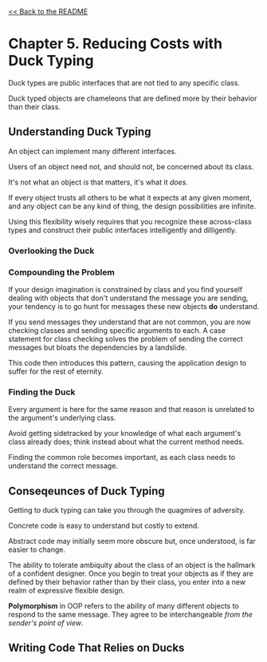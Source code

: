 [&lt;&lt; Back to the README](README.md)

# Chapter 5. Reducing Costs with Duck Typing

Duck types are public interfaces that are not tied to any specific class.

Duck typed objects are chameleons that are defined more by their behavior than
their class.

## Understanding Duck Typing

An object can implement many different interfaces.

Users of an object need not, and should not, be concerned about its class.

It's not what an object *is* that matters, it's what it *does*.

If every object trusts all others to be what it expects at any given moment,
and any object can be any kind of thing, the design possibilities are infinite.

Using this flexibility wisely requires that you recognize these across-class
types and construct their public interfaces intelligently and dilligently.

### Overlooking the Duck

### Compounding the Problem

If your design imagination is constrained by class and you find yourself
dealing with objects that don't understand the message you are sending, your
tendency is to go hunt for messages these new objects **do** understand.

If you send messages they understand that are not common, you are now checking
classes and sending specific arguments to each. A case statement for class
checking solves the problem of sending the correct messages but bloats the
dependencies by a landslide.

This code then introduces this pattern, causing the application design to suffer
for the rest of eternity.

### Finding the Duck

Every argument is here for the same reason and that reason is unrelated to the
argument's underlying class.

Avoid getting sidetracked by your knowledge of what each argument's class already
does; think instead about what the current method needs.

Finding the common role becomes important, as each class needs to understand the
correct message.

## Conseqeunces of Duck Typing

Getting to duck typing can take you through the quagmires of adversity.

Concrete code is easy to understand but costly to extend.

Abstract code may initially seem more obscure but, once understood, is far easier
to change.

The ability to tolerate ambiquity about the class of an object is the hallmark
of a confident designer. Once you begin to treat your objects as if they are
defined by their behavior rather than by their class, you enter into a new realm
of expressive flexible design.

**Polymorphism** in OOP refers to the ability of many different objects to respond
to the same message. They agree to be interchangeable *from the sender's point of
view*.

## Writing Code That Relies on Ducks


